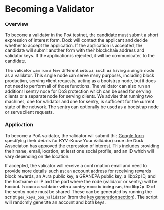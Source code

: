 # Becoming a Validator

### Overview

To become a validator in the PoA testnet, the candidate must submit a short expression of interest form. Dock will contact the applicant and decide whether to accept the application. If the application is accepted, the candidate will submit another form with their blockchain address and validator keys. If the application is rejected, it will be communicated to the candidate. 

The validator can run a few different setups, such as having a single node as a validator. This single node can serve many purposes, including block production, serving client requests, acting as a bootstrap node, but it does not need to perform all of those functions. The validator can also run an additional sentry node for DoS protection which can be used for serving clients or a separate node for serving clients. We advise that running two machines, one for validator and one for sentry, is sufficient for the current state of the network. The sentry can optionally be used as a bootstrap node or serve client requests.

### Application

To become a PoA validator, the validator will submit this [Google form](https://docs.google.com/forms/d/e/1FAIpQLSc_jjdscJCF9l8hyYnsIa45_EDQ22zk9jiVQiTZI7THb8ozWw/viewform?pli=1) specifying their details for KYV \(Know Your Validator\) once the Dock Association has approved the expression of interest. This includes providing their name, email, location, at least one social profile, and an ID which will vary depending on the location.

If accepted, the validator will receive a confirmation email and need to provide more details, such as; an account address for receiving rewards block rewards, an Aura public key, a GRANDPA public key, a libp2p ID, and the hostname or IP and the port where the node \(validator or sentry\) will be hosted. In case a validator with a sentry node is being run, the libp2p ID of the sentry node must be shared. These can be generated by running the script `gen_keys_poa_validator` \(from the [key generation section](tooling/key-generation.md)\). The script will randomly generate an account and both keys.

